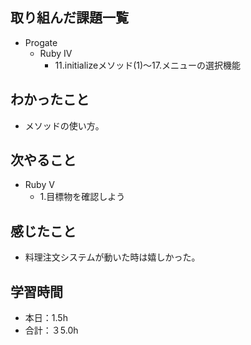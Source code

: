 ## 取り組んだ課題一覧
- Progate
  - Ruby Ⅳ
    - 11.initializeメソッド(1)〜17.メニューの選択機能
## わかったこと
- メソッドの使い方。
## 次やること
- Ruby Ⅴ
  - 1.目標物を確認しよう
## 感じたこと
- 料理注文システムが動いた時は嬉しかった。
## 学習時間
- 本日：1.5h
- 合計：３5.0h
